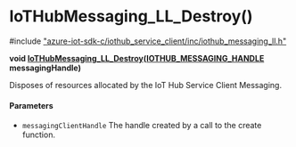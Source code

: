 # IoTHubMessaging_LL_Destroy()

\#include ["azure-iot-sdk-c/iothub_service_client/inc/iothub_messaging_ll.h"](../iot-c-ref-iothub-messaging-ll-h.md)  

**void [IoTHubMessaging_LL_Destroy](#iothub__messaging__ll_8h_1a16023104ba14725b6648b1694d208ab3)([IOTHUB_MESSAGING_HANDLE](#iothub__messaging__ll_8h_1ad4dd5cf65fd836ab5b053d59148343ff) messagingHandle)**

Disposes of resources allocated by the IoT Hub Service Client Messaging.

#### Parameters
* `messagingClientHandle` The handle created by a call to the create function.

